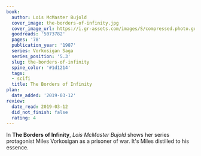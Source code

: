 ```yaml
---
book:
  author: Lois McMaster Bujold
  cover_image: the-borders-of-infinity.jpg
  cover_image_url: https://i.gr-assets.com/images/S/compressed.photo.goodreads.com/books/1327917017l/5073782._SX98_.jpg
  goodreads: '5073782'
  pages: '78'
  publication_year: '1987'
  series: Vorkosigan Saga
  series_position: '5.3'
  slug: the-borders-of-infinity
  spine_color: '#1d1214'
  tags:
  - scifi
  title: The Borders of Infinity
plan:
  date_added: '2019-03-12'
review:
  date_read: 2019-03-12
  did_not_finish: false
  rating: 4
---
```


In **The Borders of Infinity**, *Lois McMaster Bujold* shows her series protagonist Miles Vorkosigan as a prisoner of war. It's Miles distilled to his essence.
